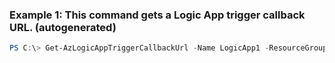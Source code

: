 ### Example 1: This command gets a Logic App trigger callback URL. (autogenerated)
```powershell
PS C:\> Get-AzLogicAppTriggerCallbackUrl -Name LogicApp1 -ResourceGroupName ResourceGroup11 -TriggerName manual
```

